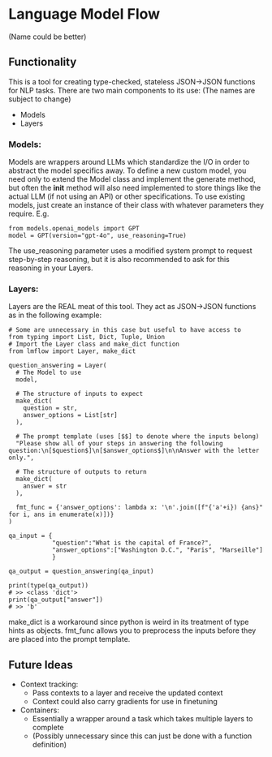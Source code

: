 # Language Model Flow
(Name could be better)

## Functionality
This is a tool for creating type-checked, stateless JSON->JSON functions for NLP tasks.
There are two main components to its use: (The names are subject to change)
- Models
- Layers

### Models:
Models are wrappers around LLMs which standardize the I/O in order to abstract the model specifics away.
To define a new custom model, you need only to extend the Model class and implement the generate method, but often the __init__ method will also need implemented to store things like the actual LLM (if not using an API) or other specifications.
To use existing models, just create an instance of their class with whatever parameters they require.
E.g.

```
from models.openai_models import GPT
model = GPT(version="gpt-4o", use_reasoning=True)
```

The use_reasoning parameter uses a modified system prompt to request step-by-step reasoning, but it is also recommended to ask for this reasoning in your Layers.

### Layers:
Layers are the REAL meat of this tool. They act as JSON->JSON functions as in the following example:

```
# Some are unnecessary in this case but useful to have access to
from typing import List, Dict, Tuple, Union
# Import the Layer class and make_dict function
from lmflow import Layer, make_dict

question_answering = Layer(
  # The Model to use
  model,

  # The structure of inputs to expect
  make_dict(
    question = str,
    answer_options = List[str]
  ),

  # The prompt template (uses [$$] to denote where the inputs belong)
  "Please show all of your steps in answering the following question:\n[$question$]\n[$answer_options$]\n\nAnswer with the letter only.",

  # The structure of outputs to return
  make_dict(
    answer = str
  ),

  fmt_func = {'answer_options': lambda x: '\n'.join([f"{'a'+i}) {ans}" for i, ans in enumerate(x)])}
)

qa_input = {
            "question":"What is the capital of France?",
            "answer_options":["Washington D.C.", "Paris", "Marseille"]
            }

qa_output = question_answering(qa_input)

print(type(qa_output))
# >> <class 'dict'>
print(qa_output["answer"])
# >> 'b'
```

make_dict is a workaround since python is weird in its treatment of type hints as objects.
fmt_func allows you to preprocess the inputs before they are placed into the prompt template.

## Future Ideas
- Context tracking:
  - Pass contexts to a layer and receive the updated context
  - Context could also carry gradients for use in finetuning
- Containers:
  - Essentially a wrapper around a task which takes multiple layers to complete
  - (Possibly unnecessary since this can just be done with a function definition)
